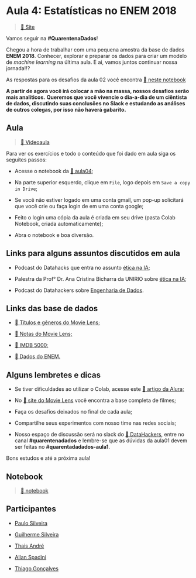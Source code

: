 # Aula 4: Estatísticas no ENEM 2018

> [:link: Site](https://www.alura.com.br/quarentenadados/aula04-estatisticas-correlacoes-enem "Site da aula 04")

Vamos seguir na **#QuarentenaDados**!

Chegou a hora de trabalhar com uma pequena amostra da base de dados **ENEM 2018**.
Conhecer, explorar e preparar os dados para criar um modelo de _machine learning_ na última aula.
E ai, vamos juntos continuar nossa jornada!!?

As respostas para os desafios da aula 02 você encontra [:link: neste notebook](https://colab.research.google.com/drive/1YWuEODZdqZC-9yP2GeM3Lh2IQEfO_okU)

**A partir de agora você irá colocar a mão na massa, nossos desafios serão mais analíticos.**
**Queremos que você vivencie o dia-a-dia de um ciêntista de dados, discutindo suas conclusões no Slack e estudando as análises de outros colegas, por isso não haverá gabarito.**

## Aula

> [:link: Videoaula](https://www.youtube.com/watch?v=Nr_-aBFeDRM "Vídeo não listado no youtube")

Para ver os exercícios e todo o conteúdo que foi dado em aula siga os seguites passos:

- Acesse o notebook da [:link: aula04](https://colab.research.google.com/drive/1wWm4_MxGSUz0_JctGk6Mga64nXPt4mol "Notebook no google collab");

- Na parte superior esquerdo, clique em `File`, logo depois em `Save a copy in Drive`;

- Se você não estiver logado em uma conta gmail, um pop-up solicitará que você crie ou faça login de em uma conta google;

- Feito o login uma cópia da aula é criada em seu drive (pasta Colab Notebook, criada automaticamente);

- Abra o notebook e boa diversão.

## Links para alguns assuntos discutidos em aula

- Podcast do Datahacks que entra no assunto [ética na IA](https://open.spotify.com/episode/2fH4Sy0uBLJ2HGEzN2iLnx?si=dlDfm7K_TkS8roXQVuQmgg "Podcast no Spotify");

- Palestra da Prof° Dr. Ana Cristina Bicharra da UNIRIO sobre [ética na IA](https://www.youtube.com/watch?v=PVs9jg1XRU8 "Vídeo no youtube");

- Podcast do Datahackers sobre [Engenharia de Dados](https://open.spotify.com/episode/7jV5hVnSDQtRGpO3kPdLxV?si=55CjA5eRSlCM9UO7YkCopw "Podcast no Spotify").

## Links das base de dados

- [:link: Títulos e gêneros do Movie Lens;](https://raw.githubusercontent.com/alura-cursos/introducao-a-data-science/master/aula0/ml-latest-small/movies.csv)

- [:link: Notas do Movie Lens;](https://github.com/alura-cursos/introducao-a-data-science/blob/master/aula0/ml-latest-small/ratings.csv?raw=true)

- [:link: IMDB 5000;](https://gist.githubusercontent.com/guilhermesilveira/24e271e68afe8fd257911217b88b2e07/raw/e70287fb1dcaad4215c3f3c9deda644058a616bc/movie_metadata.csv)

- [:link: Dados do ENEM.](https://github.com/guilhermesilveira/enem-2018/blob/master/MICRODADOS_ENEM_2018_SAMPLE_43278.csv?raw=true)

## Alguns lembretes e dicas

- Se tiver dificuldades ao utilizar o Colab, acesse este [:link: artigo da Alura;](https://www.alura.com.br/artigos/google-colab-o-que-e-e-como-usar)

- No [:link: site do Movie Lens](https://movielens.org/) você encontra a base completa de filmes;

- Faça os desafios deixados no final de cada aula;

- Compartilhe seus experimentos com nosso time nas redes sociais;

- Nosso espaço de discussão será no slack do [:link: DataHackers](https://datahackers.com.br), entre no canal **#quarentenadados** e lembre-se que as dúvidas da aula01 devem ser feitas no **#quarentadadados-aula1**.

Bons estudos e até a próxima aula!

## Notebook

> [:link: notebook](./enem.ipynb "Código no Jupyter Notebook")

## Participantes

- [Paulo Silveira](https://twitter.com/paulo_caelum)

- [Guilherme Silveira](https://twitter.com/guilhermecaelum)

- [Thais André](https://twitter.com/thais_tandre)

- [Allan Spadini](https://twitter.com/allanspadini)

- [Thiago Gonçalves](https://twitter.com/tgcsantos)

